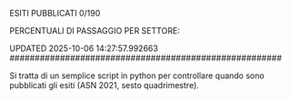 ESITI PUBBLICATI 0/190 

PERCENTUALI DI PASSAGGIO PER SETTORE:

UPDATED 2025-10-06 14:27:57.992663
###################################################### 

Si tratta di un semplice script in python per controllare quando sono pubblicati gli esiti (ASN 2021, sesto quadrimestre).

